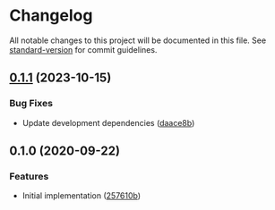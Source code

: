 # Changelog

All notable changes to this project will be documented in this file. See [standard-version](https://github.com/conventional-changelog/standard-version) for commit guidelines.

## [0.1.1](https://github.com/cfware/event-blocker/compare/v0.1.0...v0.1.1) (2023-10-15)


### Bug Fixes

* Update development dependencies ([daace8b](https://github.com/cfware/event-blocker/commit/daace8b20a37413e4c091e013a55332acfb12285))

## 0.1.0 (2020-09-22)


### Features

* Initial implementation ([257610b](https://github.com/cfware/event-blocker/commit/257610b5a00a8ccb1aa7743cae6595f5d5dbf5d7))
